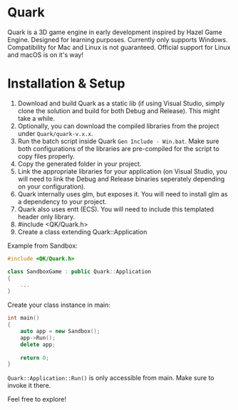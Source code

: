# Quark

Quark is a 3D game engine in early development inspired by Hazel Game Engine.
Designed for learning purposes.
Currently only supports Windows. Compatibility for Mac and Linux is not guaranteed.
Official support for Linux and macOS is on it's way!

# Installation & Setup

1. Download and build Quark as a static lib (if using Visual Studio, simply clone the solution and build for both Debug and Release). This might take a while.
2. Optionally, you can download the compiled libraries from the project under `Quark/quark-v.x.x`.
3. Run the batch script inside Quark `Gen Include - Win.bat`. Make sure both configurations of the libraries are pre-compiled for the script to copy files properly.
4. Copy the generated folder in your project.
5. Link the appropriate libraries for your application (on Visual Studio, you will need to link the Debug and Release binaries seperately depending on your configuration).
6. Quark internally uses glm, but exposes it. You will need to install glm as a dependency to your project.
7. Quark also uses entt (ECS). You will need to include this templated header only library.
8. #include <QK/Quark.h>
9. Create a class extending Quark::Application

Example from Sandbox:
```c++
#include <QK/Quark.h>

class SandboxGame : public Quark::Application
{
	...
}
```
	
Create your class instance in main:
```c++
int main()
{
	auto app = new Sandbox();
	app->Run();
	delete app;
	
	return 0;
}
```
`Quark::Application::Run()` is only accessible from main. Make sure to invoke it there.

Feel free to explore!
